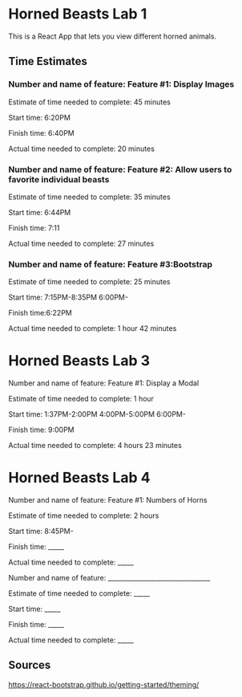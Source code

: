# Horned Beasts Lab 1

This is a React App that lets you view different horned animals.

## Time Estimates

### Number and name of feature: Feature #1: Display Images

Estimate of time needed to complete: 45 minutes

Start time: 6:20PM

Finish time: 6:40PM

Actual time needed to complete: 20 minutes

### Number and name of feature: Feature #2: Allow users to favorite individual beasts

Estimate of time needed to complete: 35 minutes

Start time: 6:44PM

Finish time: 7:11

Actual time needed to complete: 27 minutes

### Number and name of feature: Feature #3:Bootstrap

Estimate of time needed to complete: 25 minutes

Start time: 7:15PM-8:35PM 6:00PM-

Finish time:6:22PM

Actual time needed to complete: 1 hour 42 minutes

# Horned Beasts Lab 3

Number and name of feature: Feature #1: Display a Modal

Estimate of time needed to complete: 1 hour

Start time: 1:37PM-2:00PM 4:00PM-5:00PM 6:00PM-

Finish time: 9:00PM

Actual time needed to complete: 4 hours 23 minutes

# Horned Beasts Lab 4

Number and name of feature: Feature #1: Numbers of Horns

Estimate of time needed to complete: 2 hours

Start time: 8:45PM-

Finish time: _____

Actual time needed to complete: _____

Number and name of feature: ________________________________

Estimate of time needed to complete: _____

Start time: _____

Finish time: _____

Actual time needed to complete: _____

## Sources

<https://react-bootstrap.github.io/getting-started/theming/>
